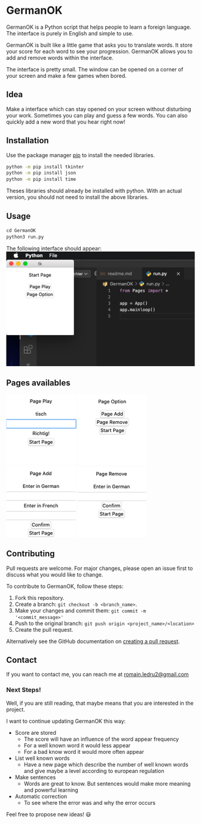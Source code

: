 # GermanOK

GermanOK is a Python script that helps people to learn a foreign language.
The interface is purely in English and simple to use.

GermanOK is built like a little game that asks you to translate words. It store your score for each word to see your progression.
GermanOK allows you to add and remove words within the interface.

The interface is pretty small. The window can be opened on a corner of your screen and make a few games when bored.

## Idea

Make a interface which can stay opened on your screen without disturbing your work.
Sometimes you can play and guess a few words. You can also quickly add a new word that you hear right now!

## Installation

Use the package manager [pip](https://pip.pypa.io/en/stable/) to install the needed libraries.

```bash
python -m pip install tkinter
python -m pip install json
python -m pip install time
```

Theses libraries should already be installed with python.
With an actual version, you should not need to install the above libraries.

## Usage

```python
cd GermanOK
python3 run.py
```

The following interface should appear:
![startPageImage](GermanOK/images/startPage_GermanOK.png)

## Pages availables

![playPageImage](GermanOK/images/playPage_GermanOK.png)  ![optionPageImage](GermanOK/images/optionPage_GermanOK.png)  ![addPageImage](GermanOK/images/addPage_GermanOK.png)  ![removePageImage](GermanOK/images/removePage_GermanOK.png)

## Contributing
Pull requests are welcome. For major changes, please open an issue first to discuss what you would like to change.

To contribute to GermanOK, follow these steps:

1. Fork this repository.
2. Create a branch: `git checkout -b <branch_name>`.
3. Make your changes and commit them: `git commit -m '<commit_message>'`
4. Push to the original branch: `git push origin <project_name>/<location>`
5. Create the pull request.

Alternatively see the GitHub documentation on [creating a pull request](https://help.github.com/en/github/collaborating-with-issues-and-pull-requests/creating-a-pull-request).

## Contact

If you want to contact me, you can reach me at romain.ledru2@gmail.com

### Next Steps!

Well, if you are still reading, that maybe means that you are interested in the project.

I want to continue updating GermanOK this way:

* Score are stored
    * The score will have an influence of the word appear frequency
    * For a well known word it would less appear
    * For a bad know word it would more often appear
* List well known words
    * Have a new page which describe the number of well known words and give maybe a level according to european regulation
* Make sentences
    * Words are great to know. But sentences would make more meaning and powerful learning
* Automatic correction
    * To see where the error was and why the error occurs

Feel free to propose new ideas! :smiley:
